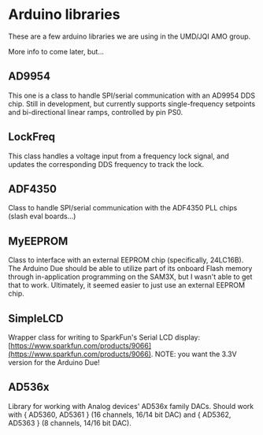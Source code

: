 # Arduino libraries

These are a few arduino libraries we are using in the UMD/JQI AMO group.

More info to come later, but...

## AD9954

This one is a class to handle SPI/serial communication with an AD9954 DDS chip.
Still in development, but currently supports single-frequency setpoints and bi-directional 
linear ramps, controlled by pin PS0.

## LockFreq

This class handles a voltage input from a frequency lock signal, and updates the corresponding
DDS frequency to track the lock.

## ADF4350

Class to handle SPI/serial communication with the ADF4350 PLL chips (slash eval boards...)

## MyEEPROM

Class to interface with an external EEPROM chip (specifically, 24LC16B). The Arduino Due should be able to utilize part of 
its onboard Flash memory through in-application programming on the SAM3X, but I wasn't able to get that to work. Ultimately, it
seemed easier to just use an external EEPROM chip.

## SimpleLCD

Wrapper class for writing to SparkFun's Serial LCD display: [https://www.sparkfun.com/products/9066](https://www.sparkfun.com/products/9066). NOTE: you want the 3.3V version for the Arduino Due!

## AD536x

Library for working with Analog devices' AD536x family DACs. Should work with { AD5360, AD5361 }  (16 channels, 16/14 bit DAC) and { AD5362, AD5363 } (8 channels, 14/16 bit DAC).
